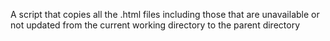 A script that copies all the .html files including those that are unavailable or not updated from the current working directory to the parent directory
